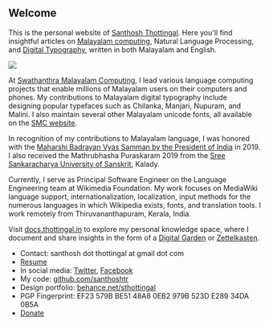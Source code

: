 
## Welcome

This is the personal website of [Santhosh Thottingal](/page/about). Here you'll find insightful articles on [Malayalam computing](/tags/malayalam/), Natural Language Processing, and [Digital Typography](/tags/fonts/), written in both Malayalam and English.

![](/images/santhosh-2019.webp)

At [Swathanthra Malayalam Computing][1], I lead various language computing projects that enable millions of Malayalam users on their computers and phones. My contributions to Malayalam digital typography include designing popular typefaces such as Chilanka, Manjari, Nupuram, and Malini. I also maintain several other Malayalam unicode fonts, all available on the [SMC website][2].

In recognition of my contributions to Malayalam language, I was honored with the [Maharshi Badrayan Vyas Samman by the President of India][8] in 2019. I also received the Mathrubhasha Puraskaram 2019 from the [Sree Sankaracharya University of Sanskrit][9], Kalady.

Currently, I serve as Principal Software Engineer on the Language Engineering team at Wikimedia Foundation. My work focuses on MediaWiki language support, internationalization, localization, input methods for the numerous languages in which Wikipedia exists, fonts, and translation tools. I work remotely from Thiruvananthapuram, Kerala, India.

Visit [docs.thottingal.in][10] to explore my personal knowledge space, where I document and share insights in the form of a [Digital Garden][11] or [Zettelkasten][12].

* Contact: santhosh dot thottingal at gmail dot com
* [Resume][3]
* In social media: [Twitter][4], [Facebook][5]
* My code: [github.com/santhoshtr][6]
* Design portfolio:&nbsp;[behance.net/sthottingal][7]
* PGP Fingerprint: EF23 579B BE51 48A8 0EB2 979B 523D E289 34DA 0B5A
* [Donate](https://liberapay.com/santhosh/donate)

 [1]: https://smc.org.in
 [2]: https://smc.org.in/fonts/
 [3]: documents/resume
 [4]: https://twitter.com/santhoshtr
 [5]: https://www.facebook.com/santhosh.thottingal
 [6]: https://github.com/santhoshtr
 [7]: https://behance.net/sthottingal
 [8]: https://thottingal.in/blog/2019/08/16/presidential-award/
 [9]: https://ssus.ac.in/
 [10]: https://docs.thottingal.in
 [11]: https://joelhooks.com/digital-garden
 [12]: https://en.wikipedia.org/wiki/Zettelkasten
